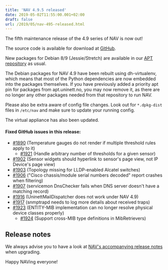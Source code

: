 ```yaml
---
title: 'NAV 4.9.5 released'
date: 2019-05-02T11:55:00.001+02:00
draft: false
url: /2019/05/nav-495-released.html
---
```


The fifth maintenance release of the 4.9 series of NAV is now out!

The source code is available for download at [GitHub](https://github.com/UNINETT/nav/releases).

New packages for Debian 8/9 (Jessie/Stretch) are available in our [APT repository](https://nav.uninett.no/install-instructions/#debian) as usual.

The Debian packages for NAV 4.9 have been rebuilt using dh-virtualenv, which means that most of the Python dependencies are now embedded into the packages themselves. If you have previously added a priority apt pin for packages from apt.uninett.no, you may now remove it, as there are no longer any other packages needed from that repository to run NAV.

Please also be extra aware of config file changes. Look out for `*.dpkg-dist` files in `/etc/nav` and make sure to update your running config.

The virtual appliance has also been updated.

#### Fixed GitHub issues in this release:

*   [#1890](https://github.com/Uninett/nav/issues/1890) (Temperature gauges do not render if multiple threshold rules apply to it)
    *   [#1921](https://github.com/Uninett/nav/pull/1921) (Handle arbitrary number of thresholds for a given sensor)
*   [#1902](https://github.com/Uninett/nav/issues/1902) (Sensor widgets should hyperlink to sensor's page view, not IP Device's page view)
*   [#1903](https://github.com/Uninett/nav/issues/1903) (Topology missing for LLDP-enabled Alcatel switches)
*   [#1906](https://github.com/Uninett/nav/issues/1906) ("Cisco chassis/module serial numbers decoded" report crashes when filtering)
*   [#1907](https://github.com/Uninett/nav/issues/1907) (servicemon DnsChecker fails when DNS server doesn't have a matching record)
*   [#1916](https://github.com/Uninett/nav/issues/1916) (UninettMailDispatcher does not work under NAV 4.9)
*   [#1917](https://github.com/Uninett/nav/issues/1917) (snmptrapd needs to log more details about received traps)
*   [#1923](https://github.com/Uninett/nav/issues/1923) (ENTITY-MIB implementation can no longer resolve physical device classes properly)
    *   [#1924](https://github.com/Uninett/nav/pull/1924) (Support cross-MIB type definitions in MibRetrievers)

Release notes
-------------

We always advise you to have a look at [NAV's accompanying release notes](https://nav.uninett.no/doc/4.9/release-notes.html#nav-4-9) when upgrading.

Happy NAVing everyone!